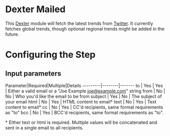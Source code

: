 # Dexter Mailed 

This [Dexter](http://rundexter.com) module  will fetch the latest 
trends from [Twitter](https://dev.twitter.com/rest/reference/get/trends/place).
It currently fetches global trends, though optional regional trends 
might be added in the future.

# Configuring the Step

## Input parameters

Parameter|Required|Multiple|Details
---------|--------|-------
to | Yes | Yes | Either a valid email or a "Joe Example <joe@example.com>" string
from | No | No | Who you'd like the email to be from
subject | Yes | No | The subject of your email
html | No | Yes | HTML content to email*
text | No | Yes | Text content to email*
cc | No | Yes | CC'd recipients, same format requirements as "to"
bcc | No | Yes | BCC'd recipients, same format requirements as "to".

\* Either text or html is required.  Multiple values will be concatenated and sent
in a single email to all recipients.
